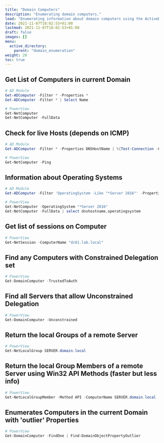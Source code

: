 ```yaml
---
title: "Domain Computers"
description: "Enumerating domain computers."
lead: "Enumerating information about domain computers using the ActiveDirectory PowerShell module and PowerView."
date: 2021-11-07T18:02:53+01:00
lastmod: 2021-11-07T18:02:53+01:00
draft: false
images: []
menu: 
  active_directory:
    parent: "domain_enumeration"
weight: 20
toc: true
---
```


## Get List of Computers in current Domain

```powershell
# AD Module
Get-ADComputer -Filter * -Properties *
Get-ADComputer -Filter * | Select Name

# PowerView
Get-NetComputer
Get-NetComputer -FullData
```

## Check for live Hosts (depends on ICMP)

```powershell
# AD Module
Get-ADComputer -Filter * -Properties DNSHostName | %{Test-Connection -Count 1 -ComputerName $_.DNSHostName}

# PowerView
Get-NetComputer -Ping
```

## Information about Operating Systems

```powershell
# AD Module
Get-ADComputer -Filter 'OperatingSystem -Like "*Server 2016"' -Properties OperatingSystem | Select Name,OperatingSystem

# PowerView
Get-NetComputer -OperatingSystem "*Server 2016"
Get-NetComputer -FullData | select dnshostname,operatingsystem
```

## Get list of sessions on Computer

```powershell
# PowerView
Get-NetSession -ComputerName "dc01.lab.local"
```

## Find any Computers with Constrained Delegation set

```powershell
# PowerView
Get-DomainComputer -TrustedToAuth
```

## Find all Servers that allow Unconstrained Delegation

```powershell
# PowerView
Get-DomainComputer -Unconstrained
```

## Return the local Groups of a remote Server

```powershell
# PowerView
Get-NetLocalGroup SERVER.domain.local
```

## Return the local Group Members of a remote Server using Win32 API Methods (faster but less info)

```powershell
# PowerView
Get-NetLocalGroupMember -Method API -ComputerName SERVER.domain.local
```

## Enumerates Computers in the current Domain with 'outlier' Properties

```powershell
# PowerView
Get-DomainComputer -FindOne | Find-DomainObjectPropertyOutlier
```
